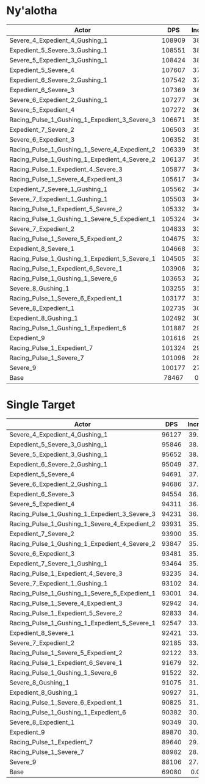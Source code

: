 # Ny'alotha
| Actor | DPS | Increase |
|---|:---:|:---:|
|Severe_4_Expedient_4_Gushing_1|108909|38.80%|
|Expedient_5_Severe_3_Gushing_1|108551|38.34%|
|Severe_5_Expedient_3_Gushing_1|108424|38.18%|
|Expedient_5_Severe_4|107607|37.14%|
|Expedient_6_Severe_2_Gushing_1|107542|37.05%|
|Expedient_6_Severe_3|107369|36.83%|
|Severe_6_Expedient_2_Gushing_1|107277|36.72%|
|Severe_5_Expedient_4|107272|36.71%|
|Racing_Pulse_1_Gushing_1_Expedient_3_Severe_3|106671|35.94%|
|Expedient_7_Severe_2|106503|35.73%|
|Severe_6_Expedient_3|106352|35.54%|
|Racing_Pulse_1_Gushing_1_Severe_4_Expedient_2|106339|35.52%|
|Racing_Pulse_1_Gushing_1_Expedient_4_Severe_2|106137|35.26%|
|Racing_Pulse_1_Expedient_4_Severe_3|105877|34.93%|
|Racing_Pulse_1_Severe_4_Expedient_3|105617|34.60%|
|Expedient_7_Severe_1_Gushing_1|105562|34.53%|
|Severe_7_Expedient_1_Gushing_1|105503|34.45%|
|Racing_Pulse_1_Expedient_5_Severe_2|105332|34.24%|
|Racing_Pulse_1_Gushing_1_Severe_5_Expedient_1|105324|34.23%|
|Severe_7_Expedient_2|104833|33.60%|
|Racing_Pulse_1_Severe_5_Expedient_2|104675|33.40%|
|Expedient_8_Severe_1|104668|33.39%|
|Racing_Pulse_1_Gushing_1_Expedient_5_Severe_1|104505|33.18%|
|Racing_Pulse_1_Expedient_6_Severe_1|103906|32.42%|
|Racing_Pulse_1_Gushing_1_Severe_6|103653|32.10%|
|Severe_8_Gushing_1|103255|31.59%|
|Racing_Pulse_1_Severe_6_Expedient_1|103177|31.49%|
|Severe_8_Expedient_1|102735|30.93%|
|Expedient_8_Gushing_1|102492|30.62%|
|Racing_Pulse_1_Gushing_1_Expedient_6|101887|29.85%|
|Expedient_9|101616|29.50%|
|Racing_Pulse_1_Expedient_7|101324|29.13%|
|Racing_Pulse_1_Severe_7|101096|28.84%|
|Severe_9|100177|27.67%|
|Base|78467|0.00%|

# Single Target
| Actor | DPS | Increase |
|---|:---:|:---:|
|Severe_4_Expedient_4_Gushing_1|96127|39.15%|
|Expedient_5_Severe_3_Gushing_1|95846|38.75%|
|Severe_5_Expedient_3_Gushing_1|95652|38.47%|
|Expedient_6_Severe_2_Gushing_1|95049|37.59%|
|Expedient_5_Severe_4|94691|37.07%|
|Severe_6_Expedient_2_Gushing_1|94686|37.07%|
|Expedient_6_Severe_3|94554|36.88%|
|Severe_5_Expedient_4|94311|36.52%|
|Racing_Pulse_1_Gushing_1_Expedient_3_Severe_3|94231|36.41%|
|Racing_Pulse_1_Gushing_1_Severe_4_Expedient_2|93931|35.97%|
|Expedient_7_Severe_2|93900|35.93%|
|Racing_Pulse_1_Gushing_1_Expedient_4_Severe_2|93847|35.85%|
|Severe_6_Expedient_3|93481|35.32%|
|Expedient_7_Severe_1_Gushing_1|93464|35.30%|
|Racing_Pulse_1_Expedient_4_Severe_3|93235|34.97%|
|Severe_7_Expedient_1_Gushing_1|93102|34.77%|
|Racing_Pulse_1_Gushing_1_Severe_5_Expedient_1|93001|34.63%|
|Racing_Pulse_1_Severe_4_Expedient_3|92942|34.54%|
|Racing_Pulse_1_Expedient_5_Severe_2|92833|34.38%|
|Racing_Pulse_1_Gushing_1_Expedient_5_Severe_1|92547|33.97%|
|Expedient_8_Severe_1|92421|33.79%|
|Severe_7_Expedient_2|92185|33.45%|
|Racing_Pulse_1_Severe_5_Expedient_2|92122|33.35%|
|Racing_Pulse_1_Expedient_6_Severe_1|91679|32.71%|
|Racing_Pulse_1_Gushing_1_Severe_6|91522|32.49%|
|Severe_8_Gushing_1|91075|31.84%|
|Expedient_8_Gushing_1|90927|31.62%|
|Racing_Pulse_1_Severe_6_Expedient_1|90825|31.48%|
|Racing_Pulse_1_Gushing_1_Expedient_6|90382|30.84%|
|Severe_8_Expedient_1|90349|30.79%|
|Expedient_9|89870|30.09%|
|Racing_Pulse_1_Expedient_7|89640|29.76%|
|Racing_Pulse_1_Severe_7|88982|28.81%|
|Severe_9|88106|27.54%|
|Base|69080|0.00%|
